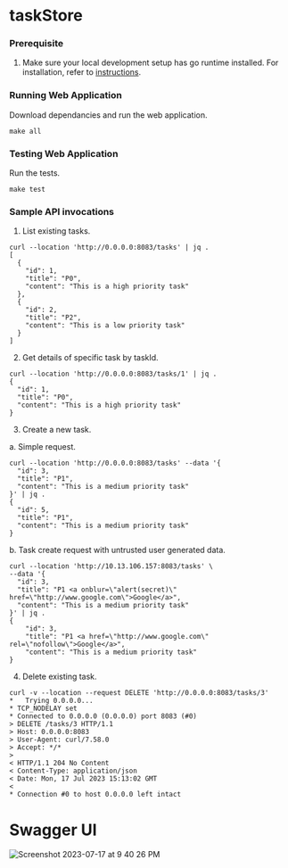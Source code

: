 # taskStore

### Prerequisite
1. Make sure your local development setup has go runtime installed. 
For installation, refer to [instructions](https://go.dev/doc/install).

### Running Web Application

Download dependancies and run the web application.
```
make all
```

### Testing Web Application

Run the tests.
```
make test
```

### Sample API invocations

1. List existing tasks.
```
curl --location 'http://0.0.0.0:8083/tasks' | jq .
[
  {
    "id": 1,
    "title": "P0",
    "content": "This is a high priority task"
  },
  {
    "id": 2,
    "title": "P2",
    "content": "This is a low priority task"
  }
]
```

2. Get details of specific task by taskId.

```
curl --location 'http://0.0.0.0:8083/tasks/1' | jq .
{
  "id": 1,
  "title": "P0",
  "content": "This is a high priority task"
}
```

3. Create a new task.

a. Simple request.
```
curl --location 'http://0.0.0.0:8083/tasks' --data '{
  "id": 3,
  "title": "P1",
  "content": "This is a medium priority task"
}' | jq .
{
  "id": 5,
  "title": "P1",
  "content": "This is a medium priority task"
}
```

b. Task create request with untrusted user generated data.

```
curl --location 'http://10.13.106.157:8083/tasks' \
--data '{
  "id": 3,
  "title": "P1 <a onblur=\"alert(secret)\" href=\"http://www.google.com\">Google</a>",
  "content": "This is a medium priority task"
}' | jq .
{
    "id": 3,
    "title": "P1 <a href=\"http://www.google.com\" rel=\"nofollow\">Google</a>",
    "content": "This is a medium priority task"
}

```

4. Delete existing task.

```
curl -v --location --request DELETE 'http://0.0.0.0:8083/tasks/3'
*   Trying 0.0.0.0...
* TCP_NODELAY set
* Connected to 0.0.0.0 (0.0.0.0) port 8083 (#0)
> DELETE /tasks/3 HTTP/1.1
> Host: 0.0.0.0:8083
> User-Agent: curl/7.58.0
> Accept: */*
>
< HTTP/1.1 204 No Content
< Content-Type: application/json
< Date: Mon, 17 Jul 2023 15:13:02 GMT
<
* Connection #0 to host 0.0.0.0 left intact
```

# Swagger UI

![Screenshot 2023-07-17 at 9 40 26 PM](https://github.com/vinayakshnd/taskStore/assets/4953411/f53e052b-93ac-49f5-bd9f-0141bcbf0a69)
